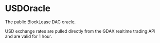 # USDOracle

The public BlockLease DAC oracle.

USD exchange rates are pulled directly from the GDAX realtime trading API and are valid for 1 hour.
